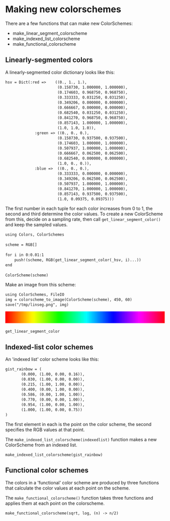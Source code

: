 # Making new colorschemes

There are a few functions that can make new ColorSchemes:

- make_linear_segment_colorscheme
- make_indexed_list_colorscheme
- make_functional_colorscheme

## Linearly-segmented colors

A linearly-segmented color dictionary looks like this:

```
hsv = Dict(:red =>    ((0., 1., 1.),
                       (0.158730, 1.000000, 1.000000),
                       (0.174603, 0.968750, 0.968750),
                       (0.333333, 0.031250, 0.031250),
                       (0.349206, 0.000000, 0.000000),
                       (0.666667, 0.000000, 0.000000),
                       (0.682540, 0.031250, 0.031250),
                       (0.841270, 0.968750, 0.968750),
                       (0.857143, 1.000000, 1.000000),
                       (1.0, 1.0, 1.0)),
             :green => ((0., 0., 0.),
                       (0.158730, 0.937500, 0.937500),
                       (0.174603, 1.000000, 1.000000),
                       (0.507937, 1.000000, 1.000000),
                       (0.666667, 0.062500, 0.062500),
                       (0.682540, 0.000000, 0.000000),
                       (1.0, 0., 0.)),
             :blue =>  ((0., 0., 0.),
                       (0.333333, 0.000000, 0.000000),
                       (0.349206, 0.062500, 0.062500),
                       (0.507937, 1.000000, 1.000000),
                       (0.841270, 1.000000, 1.000000),
                       (0.857143, 0.937500, 0.937500),
                       (1.0, 0.09375, 0.09375)))
```

The first number in each tuple for each color increases from 0 to 1, the second
and third determine the color values. To create a new ColorScheme from this,
decide on a sampling rate, then call `get_linear_segment_color()` and keep the
sampled values.

```
using Colors, ColorSchemes

scheme = RGB[]

for i in 0:0.01:1
    push!(scheme, RGB(get_linear_segment_color(_hsv, i)...))
end

ColorScheme(scheme)
```

Make an image from this scheme:

```
using ColorSchemes, FileIO
img = colorscheme_to_image(ColorScheme(scheme), 450, 60)
save("/tmp/linseg.png", img)
```

!["linear segmented colorscheme"](assets/figures/linearsegmentedcolors.png)

```@docs
get_linear_segment_color
```

## Indexed-list color schemes

An 'indexed list' color scheme looks like this:

```
gist_rainbow = (
       (0.000, (1.00, 0.00, 0.16)),
       (0.030, (1.00, 0.00, 0.00)),
       (0.215, (1.00, 1.00, 0.00)),
       (0.400, (0.00, 1.00, 0.00)),
       (0.586, (0.00, 1.00, 1.00)),
       (0.770, (0.00, 0.00, 1.00)),
       (0.954, (1.00, 0.00, 1.00)),
       (1.000, (1.00, 0.00, 0.75))
)
```

The first element in each is the point on the color scheme, the second specifies the RGB values at that point.

The `make_indexed_list_colorscheme(indexedlist)` function makes a new ColorScheme from an indexed list.

```
make_indexed_list_colorscheme(gist_rainbow)
```

## Functional color schemes

The colors in a 'functional' color scheme are produced by three functions that calculate the color values at each point on the scheme.

The `make_functional_colorscheme()` function takes three functions and applies them at each point on the colorscheme.

```
make_functional_colorscheme(sqrt, log, (n) -> n/2)
```
